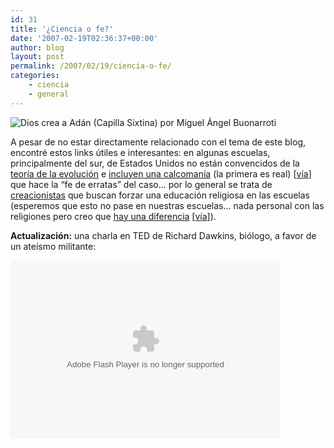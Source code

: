 ```yaml
---
id: 31
title: '¿Ciencia o fe?'
date: '2007-02-19T02:36:37+00:00'
author: blog
layout: post
permalink: /2007/02/19/ciencia-o-fe/
categories:
    - ciencia
    - general
---
```


![Dios crea a Adán (Capilla Sixtina) por Miguel Ángel Buonarroti](/blog/wp-content/uploads/2007/02/god.jpg)

A pesar de no estar directamente relacionado con el tema de este blog, encontré estos links útiles e interesantes: en algunas escuelas, principalmente del sur, de Estados Unidos no están convencidos de la [teoría de la evolución](http://darwin-online.org.uk/content/frameset?itemID=F373&viewtype=text&pageseq=1 "On the Origin of Species by Means of Natural Selection por Charles Darwin") e [incluyen una calcomaní­a](http://www.swarthmore.edu/NatSci/cpurrin1/textbookdisclaimers/ "Textbook Disclaimer Stickers") (la primera es real) \[[ví­a](http://www.boingboing.net/2007/02/18/satirical_science_te.html "Boing boing - Satirical science textbook stickers")\] que hace la “fe de erratas” del caso… por lo general se trata de [creacionistas](http://es.wikipedia.org/wiki/Creacionismo "Creacionismo segun Wikipedia") que buscan forzar una educación religiosa en las escuelas (esperemos que esto no pase en nuestras escuelas… nada personal con las religiones pero creo que [hay una diferencia](http://www.wellingtongrey.net/miscellanea/archive/2007-01-15%20--%20science%20vs%20faith.html "Ciencia vs. fe") \[[ví­a](http://www.boingboing.net/2007/02/17/science_and_faith_tw.html "Boing boing - Science and faith: two flowcharts")\]).

**Actualización:** una charla en TED de Richard Dawkins, biólogo, a favor de un ateísmo militante:

<embed align="middle" allowscriptaccess="always" bgcolor="#FFFFFF" flashvars="bgColor=FFFFFF&file=http://static.videoegg.com/ted/movies/RICHARDDAWKINS-2002_high.flv&autoPlay=false&fullscreenURL=http://static.videoegg.com/ted/flash/fullscreen.html&forcePlay=false&logo=&allowFullscreen=true" height="285" name="VE_Player" pluginspage="http://www.macromedia.com/go/getflashplayer" quality="high" scale="noscale" src="//static.videoegg.com/ted/flash/loader.swf" type="application/x-shockwave-flash" width="432" wmode="window"></embed>